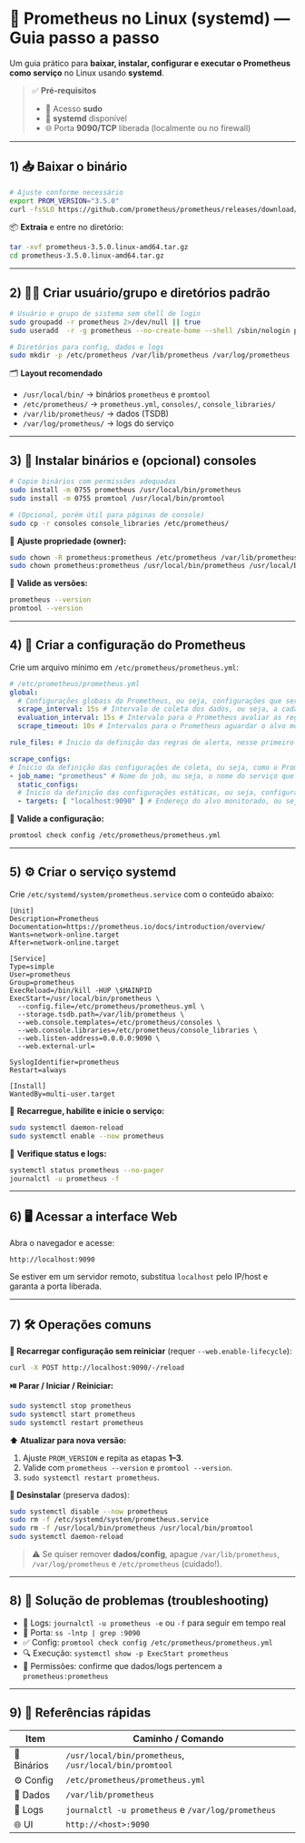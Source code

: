 # 🚀 Prometheus no Linux (systemd) — Guia passo a passo

Um guia prático para **baixar, instalar, configurar e executar o Prometheus como serviço** no Linux usando **systemd**.

> ✅ **Pré‑requisitos**
> - 🔑 Acesso **sudo**
> - 🧩 **systemd** disponível
> - 🌐 Porta **9090/TCP** liberada (localmente ou no firewall)

---

## 1) 📥 Baixar o binário

```bash
# Ajuste conforme necessário
export PROM_VERSION="3.5.0"
curl -fsSLO https://github.com/prometheus/prometheus/releases/download/v${PROM_VERSION}/prometheus-${PROM_VERSION}.linux-amd64.tar.gz
```

📦 **Extraia** e entre no diretório:
```bash
tar -xvf prometheus-3.5.0.linux-amd64.tar.gz
cd prometheus-3.5.0.linux-amd64.tar.gz
```

---

## 2) 🧑‍🔧 Criar usuário/grupo e diretórios padrão

```bash
# Usuário e grupo de sistema sem shell de login
sudo groupadd -r prometheus 2>/dev/null || true
sudo useradd  -r -g prometheus --no-create-home --shell /sbin/nologin prometheus

# Diretórios para config, dados e logs
sudo mkdir -p /etc/prometheus /var/lib/prometheus /var/log/prometheus
```

🗂️ **Layout recomendado**
- `/usr/local/bin/` → binários `prometheus` e `promtool`
- `/etc/prometheus/` → `prometheus.yml`, `consoles/`, `console_libraries/`
- `/var/lib/prometheus/` → dados (TSDB)
- `/var/log/prometheus/` → logs do serviço

---

## 3) 🔧 Instalar binários e (opcional) consoles

```bash
# Copie binários com permissões adequadas
sudo install -m 0755 prometheus /usr/local/bin/prometheus
sudo install -m 0755 promtool /usr/local/bin/promtool

# (Opcional, porém útil para páginas de console)
sudo cp -r consoles console_libraries /etc/prometheus/
```

🔐 **Ajuste propriedade (owner):**
```bash
sudo chown -R prometheus:prometheus /etc/prometheus /var/lib/prometheus /var/log/prometheus
sudo chown prometheus:prometheus /usr/local/bin/prometheus /usr/local/bin/promtool
```

🧪 **Valide as versões:**
```bash
prometheus --version
promtool --version
```

---

## 4) 📝 Criar a configuração do Prometheus

Crie um arquivo mínimo em `/etc/prometheus/prometheus.yml`:

```yaml
# /etc/prometheus/prometheus.yml
global:
  # Configurações globais do Prometheus, ou seja, configurações que serão utilizadas em todos os jobs caso não sejam configuradas separadamente dentro de cada job.
  scrape_interval: 15s # Intervalo de coleta dos dados, ou seja, a cada 15 segundos o Prometheus vai até o alvo monitorado coletar as métricas, o padrão é 1 minuto.
  evaluation_interval: 15s # Intervalo para o Prometheus avaliar as regras de alerta, o padrão é 1 minuto. Não estamos utilizando regras para os alertas, vamos manter aqui somente para referência.
  scrape_timeout: 10s # Intervalos para o Prometheus aguardar o alvo monitorado responder antes de considerar que o alvo está indisponível, o padrão é 10 segundos.

rule_files: # Inicio da definição das regras de alerta, nesse primeiro exemplo vamos deixar sem regras, pois não iremos utilizar alertas por agora.

scrape_configs:
# Inicio da definição das configurações de coleta, ou seja, como o Prometheus vai coletar as métricas e onde ele vai encontrar essas métricas.
- job_name: "prometheus" # Nome do job, ou seja, o nome do serviço que o Prometheus vai monitorar.
  static_configs:
  # Inicio da definição das configurações estáticas, ou seja, configurações que não serão alteradas durante o processo de coleta.
  - targets: [ "localhost:9090" ] # Endereço do alvo monitorado, ou seja, o endereço do serviço que o Prometheus vai monitorar. Nesse caso é o próprio Prometheus.
```

🧪 **Valide a configuração:**
```bash
promtool check config /etc/prometheus/prometheus.yml
```

---

## 5) ⚙️ Criar o serviço systemd

Crie `/etc/systemd/system/prometheus.service` com o conteúdo abaixo:

```
[Unit]
Description=Prometheus
Documentation=https://prometheus.io/docs/introduction/overview/
Wants=network-online.target
After=network-online.target

[Service]
Type=simple
User=prometheus
Group=prometheus
ExecReload=/bin/kill -HUP \$MAINPID
ExecStart=/usr/local/bin/prometheus \
  --config.file=/etc/prometheus/prometheus.yml \
  --storage.tsdb.path=/var/lib/prometheus \
  --web.console.templates=/etc/prometheus/consoles \
  --web.console.libraries=/etc/prometheus/console_libraries \
  --web.listen-address=0.0.0.0:9090 \
  --web.external-url=

SyslogIdentifier=prometheus
Restart=always

[Install]
WantedBy=multi-user.target
```

🔁 **Recarregue, habilite e inicie o serviço:**
```bash
sudo systemctl daemon-reload
sudo systemctl enable --now prometheus
```

🔎 **Verifique status e logs:**
```bash
systemctl status prometheus --no-pager
journalctl -u prometheus -f
```

---

## 6) 🖥️ Acessar a interface Web

Abra o navegador e acesse:

```
http://localhost:9090
```

Se estiver em um servidor remoto, substitua `localhost` pelo IP/host e garanta a porta liberada.

---

## 7) 🛠️ Operações comuns

**🔄 Recarregar configuração sem reiniciar** (requer `--web.enable-lifecycle`):
```bash
curl -X POST http://localhost:9090/-/reload
```

**⏯️ Parar / Iniciar / Reiniciar:**
```bash
sudo systemctl stop prometheus
sudo systemctl start prometheus
sudo systemctl restart prometheus
```

**⬆️ Atualizar para nova versão:**
1. Ajuste `PROM_VERSION` e repita as etapas **1–3**.
2. Valide com `prometheus --version` e `promtool --version`.
3. `sudo systemctl restart prometheus`.

**🧼 Desinstalar** (preserva dados):
```bash
sudo systemctl disable --now prometheus
sudo rm -f /etc/systemd/system/prometheus.service
sudo rm -f /usr/local/bin/prometheus /usr/local/bin/promtool
sudo systemctl daemon-reload
```
> ⚠️ Se quiser remover **dados/config**, apague `/var/lib/prometheus`, `/var/log/prometheus` e `/etc/prometheus` (cuidado!).

---

## 8) 🧯 Solução de problemas (troubleshooting)
- 📝 Logs: `journalctl -u prometheus -e` ou `-f` para seguir em tempo real
- 🔭 Porta: `ss -lntp | grep :9090`
- ✅ Config: `promtool check config /etc/prometheus/prometheus.yml`
- 🔍 Execução: `systemctl show -p ExecStart prometheus`
- 🔐 Permissões: confirme que dados/logs pertencem a `prometheus:prometheus`

---

## 9) 🧭 Referências rápidas
| Item | Caminho / Comando |
|---|---|
| 📁 Binários | `/usr/local/bin/prometheus`, `/usr/local/bin/promtool` |
| ⚙️ Config | `/etc/prometheus/prometheus.yml` |
| 💾 Dados | `/var/lib/prometheus` |
| 🧾 Logs | `journalctl -u prometheus` e `/var/log/prometheus` |
| 🌐 UI | `http://<host>:9090` |
